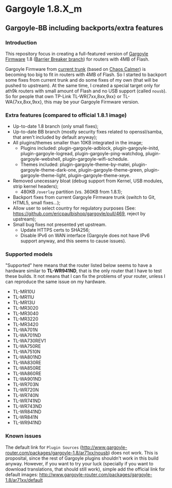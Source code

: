 # Gargoyle 1.8.X_m

## Gargoyle-BB including backports/extra features

### Introduction

This repository focus in creating a full-featured version of [Gargoyle Firmware](https://www.gargoyle-router.com/)
1.8 ([Barrier Breaker branch](https://git.openwrt.org/?p=14.07/openwrt.git;a=summary)) for routers with 4MB of Flash.

Gargoyle Firmware from [current trunk](https://github.com/ericpaulbishop/gargoyle/tree/master) (based on
[Chaos Calmer](https://git.openwrt.org/?p=15.05/openwrt.git;a=summary)) is becoming too big to fit in routers with 4MB
of Flash. So I started to backport some fixes from current trunk and do some fixes of my own (that will be pushed to
upstream). At the same time, I created a special target only for ath9k routers with small amount of Flash and no USB
support (called `nousb`). So for people that own TP-Link TL-WR{7xx,8xx,9xx} or TL-WA{7xx,8xx,9xx}, this may be your
Gargoyle Firmware version.

### Extra features (compared to official 1.8.1 image)

- Up-to-date 1.8 branch (only small fixes);
- Up-to-date BB branch (mostly security fixes related to openssl/samba, that aren't included by default anyway);
- All plugins/themes smaller than 10KB integrated in the image;
    * Plugins included: plugin-gargoyle-adblock, plugin-gargoyle-initd, plugin-gargoyle-logread,
      plugin-gargoyle-ping-watchdog, plugin-gargoyle-webshell, plugin-gargoyle-wifi-schedule.
    * Themes included: plugin-gargoyle-theme-by-matei, plugin-gargoyle-theme-dark-one, plugin-gargoyle-theme-green,
      plugin-gargoyle-theme-light, plugin-gargoyle-theme-xeye.
- Removed unecessary bloat (debug support from Kernel, USB modules, strip kernel headers);
    * 480KB `/overlay` partition (vs. 360KB from 1.8.1);
- Backport fixes from current Gargoyle Firmware trunk (switch to Git, HTML5, small fixes...);
- Allow user to select country for regulatory purposes (See: https://github.com/ericpaulbishop/gargoyle/pull/469,
  reject by upstream);
- Small bug fixes not presented yet upstream.
    * Update HTTPS certs to SHA256;
    * Disable IPv6 on WAN interface (Gargoyle does not have IPv6 support anyway, and this seems to cause issues).

### Supported models

"Supported" here means that the router listed below seems to have a hardware similar to **TL-WR941ND**, that is the
only router that I have to test these builds. It not means that I can fix the problems of your router, unless I can
reproduce the same issue on my hardware.

* TL-MR10U
* TL-MR11U
* TL-MR13U
* TL-MR3020
* TL-MR3040
* TL-MR3220
* TL-MR3420
* TL-WA701N
* TL-WA701ND
* TL-WA730REV1
* TL-WA750RE
* TL-WA7510N
* TL-WA801ND
* TL-WA830RE
* TL-WA850RE
* TL-WA860RE
* TL-WA901ND
* TL-WR703N
* TL-WR720N
* TL-WR740N
* TL-WR741ND
* TL-WR743ND
* TL-WR841ND
* TL-WR841N
* TL-WR941ND

### Known issues

The default link for `Plugin Sources` (http://www.gargoyle-router.com/packages/gargoyle-1.8/ar71xx/nousb) does not
work. This is proposital, since the rest of Gargoyle plugins shouldn't work in this build anyway. However, if you
want to try your luck (specially if you want to download translations, that should still work), simple add the
official link for default images: http://www.gargoyle-router.com/packages/gargoyle-1.8/ar71xx/default
